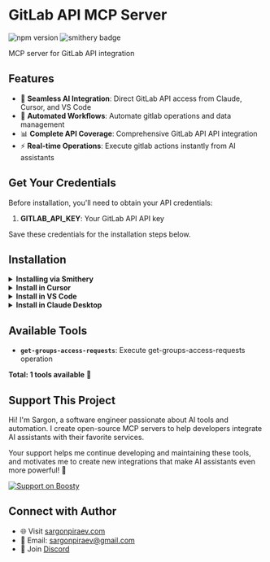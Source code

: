 # GitLab API MCP Server

![npm version](https://img.shields.io/npm/v/@sargonpiraev/gitlab-mcp-server)
![smithery badge](https://smithery.ai/badge/@sargonpiraev/gitlab-mcp-server)

MCP server for GitLab API integration

## Features

- 🔌 **Seamless AI Integration**: Direct GitLab API access from Claude, Cursor, and VS Code
- 🤖 **Automated Workflows**: Automate gitlab operations and data management
- 📊 **Complete API Coverage**: Comprehensive GitLab API API integration
- ⚡ **Real-time Operations**: Execute gitlab actions instantly from AI assistants

## Get Your Credentials

Before installation, you'll need to obtain your API credentials:

1. **GITLAB_API_KEY**: Your GitLab API API key

Save these credentials for the installation steps below.

## Installation

<details>
<summary><b>Installing via Smithery</b></summary>

To install GitLab API MCP Server for any client automatically via [Smithery](https://smithery.ai):

```bash
npx -y @smithery/cli@latest install @sargonpiraev/gitlab-mcp-server --client <CLIENT_NAME>
```

</details>

<details>
<summary><b>Install in Cursor</b></summary>

#### Cursor One-Click Installation

[![Install MCP Server](https://cursor.com/deeplink/mcp-install-dark.svg)](https://cursor.com/install-mcp?name=@sargonpiraev/gitlab-mcp-server&config=eyJjb21tYW5kIjoibnB4IiwiYXJncyI6WyIteSIsIkBzYXJnb25waXJhZXYvaGFiaXRpZnktbWNwLXNlcnZlciJdLCJlbnYiOnsiSEFCSVRJRllfQVBJX0tFWSI6InlvdXItaGFiaXRpZnktYXBpLWtleSJ9fQo=)

#### Manual Configuration

Add to your Cursor `~/.cursor/mcp.json` file:

```json
{
  "mcpServers": {
    "gitlab-mcp-server": {
      "command": "npx",
      "args": ["-y", "@sargonpiraev/gitlab-mcp-server"],
      "env": {
        "GITLAB_API_KEY": "your-GITLAB_API_KEY-here"
      }
    }
  }
}
```

</details>

<details>
<summary><b>Install in VS Code</b></summary>

[![Install in VS Code](https://img.shields.io/badge/VS_Code-Install_MCP-0098FF)](vscode:mcp/install?%7B%22name%22%3A%22gitlab-mcp-server%22%2C%22command%22%3A%22npx%22%2C%22args%22%3A%5B%22-y%22%2C%22@sargonpiraev/gitlab-mcp-server%22%5D%7D)

Or add manually to your VS Code settings:

```json
"mcp": {
  "servers": {
    "gitlab-mcp-server": {
      "type": "stdio",
      "command": "npx",
      "args": ["-y", "@sargonpiraev/gitlab-mcp-server"],
      "env": {
        "GITLAB_API_KEY": "your-GITLAB_API_KEY-here"
      }
    }
  }
}
```

</details>

<details>
<summary><b>Install in Claude Desktop</b></summary>

Add to your `claude_desktop_config.json`:

```json
{
  "mcpServers": {
    "gitlab-mcp-server": {
      "command": "npx",
      "args": ["-y", "@sargonpiraev/gitlab-mcp-server"],
      "env": {
        "GITLAB_API_KEY": "your-GITLAB_API_KEY-here"
      }
    }
  }
}
```

</details>

## Available Tools

- **`get-groups-access-requests`**: Execute get-groups-access-requests operation

**Total: 1 tools available** 🎯

## Support This Project

Hi! I'm Sargon, a software engineer passionate about AI tools and automation. I create open-source MCP servers to help developers integrate AI assistants with their favorite services.

Your support helps me continue developing and maintaining these tools, and motivates me to create new integrations that make AI assistants even more powerful! 🚀

[![Support on Boosty](https://img.shields.io/badge/Support-Boosty-orange?logo=data:image/svg+xml;base64,PHN2ZyB3aWR0aD0iMjQiIGhlaWdodD0iMjQiIHZpZXdCb3g9IjAgMCAyNCAyNCIgZmlsbD0ibm9uZSIgeG1sbnM9Imh0dHA6Ly93d3cudzMub3JnLzIwMDAvc3ZnIj4KPHBhdGggZD0iTTEyIDJMMTMuMDkgOC4yNkwyMCA5TDEzLjA5IDE1Ljc0TDEyIDIyTDEwLjkxIDE1Ljc0TDQgOUwxMC45MSA4LjI2TDEyIDJaIiBmaWxsPSJ3aGl0ZSIvPgo8L3N2Zz4K)](https://boosty.to/sargonpiraev)

## Connect with Author

- 🌐 Visit [sargonpiraev.com](https://sargonpiraev.com)
- 📧 Email: [sargonpiraev@gmail.com](mailto:sargonpiraev@gmail.com)
- 💬 Join [Discord](https://discord.gg/ZsWGxRGj)
